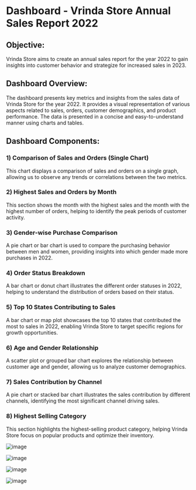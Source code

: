 # Dashboard - Vrinda Store Annual Sales Report 2022

## Objective:
Vrinda Store aims to create an annual sales report for the year 2022 to gain insights into customer behavior and strategize for increased sales in 2023.

## Dashboard Overview:
The dashboard presents key metrics and insights from the sales data of Vrinda Store for the year 2022. It provides a visual representation of various aspects related to sales, orders, customer demographics, and product performance. The data is presented in a concise and easy-to-understand manner using charts and tables.

## Dashboard Components:

### 1) Comparison of Sales and Orders (Single Chart)
This chart displays a comparison of sales and orders on a single graph, allowing us to observe any trends or correlations between the two metrics.

### 2) Highest Sales and Orders by Month
This section shows the month with the highest sales and the month with the highest number of orders, helping to identify the peak periods of customer activity.

### 3) Gender-wise Purchase Comparison
A pie chart or bar chart is used to compare the purchasing behavior between men and women, providing insights into which gender made more purchases in 2022.

### 4) Order Status Breakdown
A bar chart or donut chart illustrates the different order statuses in 2022, helping to understand the distribution of orders based on their status.

### 5) Top 10 States Contributing to Sales
A bar chart or map plot showcases the top 10 states that contributed the most to sales in 2022, enabling Vrinda Store to target specific regions for growth opportunities.

### 6) Age and Gender Relationship
A scatter plot or grouped bar chart explores the relationship between customer age and gender, allowing us to analyze customer demographics.

### 7) Sales Contribution by Channel
A pie chart or stacked bar chart illustrates the sales contribution by different channels, identifying the most significant channel driving sales.

### 8) Highest Selling Category
This section highlights the highest-selling product category, helping Vrinda Store focus on popular products and optimize their inventory.

![image](https://github.com/Mudit88/Dashboard/assets/88089351/bbe85d23-fff2-40e3-8afb-871f1acd7a09)


![image](https://github.com/Mudit88/Dashboard/assets/88089351/9f5a690b-39ab-4548-846f-626eb31d34da)



![image](https://github.com/Mudit88/Dashboard/assets/88089351/a4bcd59e-7b97-43d7-b78f-8079f21004fc)



![image](https://github.com/Mudit88/Dashboard/assets/88089351/217d054f-5f3e-4f02-ae19-06910cee33b8)


